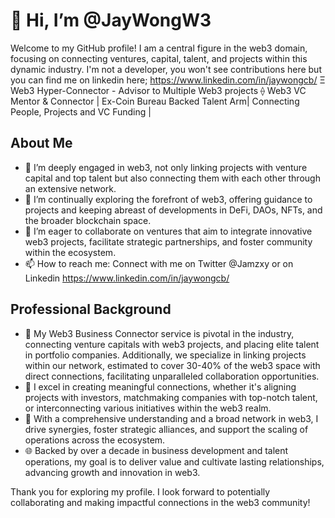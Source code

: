 # 👋 Hi, I’m @JayWongW3

Welcome to my GitHub profile! I am a central figure in the web3 domain, focusing on connecting ventures, capital, talent, and projects within this dynamic industry. I'm not a developer, you won't see contributions here but you can find me on linkedin here;
https://www.linkedin.com/in/jaywongcb/
Ξ Web3 Hyper-Connector - Advisor to Multiple Web3 projects ⟠ Web3 VC Mentor & Connector | Ex-Coin Bureau Backed Talent Arm| Connecting People, Projects and VC Funding |

## About Me

- 👀 I’m deeply engaged in web3, not only linking projects with venture capital and top talent but also connecting them with each other through an extensive network.
- 🌱 I’m continually exploring the forefront of web3, offering guidance to projects and keeping abreast of developments in DeFi, DAOs, NFTs, and the broader blockchain space.
- 💞️ I’m eager to collaborate on ventures that aim to integrate innovative web3 projects, facilitate strategic partnerships, and foster community within the ecosystem.
- 📫 How to reach me: Connect with me on Twitter @Jamzxy or on Linkedin https://www.linkedin.com/in/jaywongcb/

## Professional Background

- 🌟 My Web3 Business Connector service is pivotal in the industry, connecting venture capitals with web3 projects, and placing elite talent in portfolio companies. Additionally, we specialize in linking projects within our network, estimated to cover 30-40% of the web3 space with direct connections, facilitating unparalleled collaboration opportunities.
- 💼 I excel in creating meaningful connections, whether it's aligning projects with investors, matchmaking companies with top-notch talent, or interconnecting various initiatives within the web3 realm.
- 🚀 With a comprehensive understanding and a broad network in web3, I drive synergies, foster strategic alliances, and support the scaling of operations across the ecosystem.
- 🌐 Backed by over a decade in business development and talent operations, my goal is to deliver value and cultivate lasting relationships, advancing growth and innovation in web3.


Thank you for exploring my profile. I look forward to potentially collaborating and making impactful connections in the web3 community!
